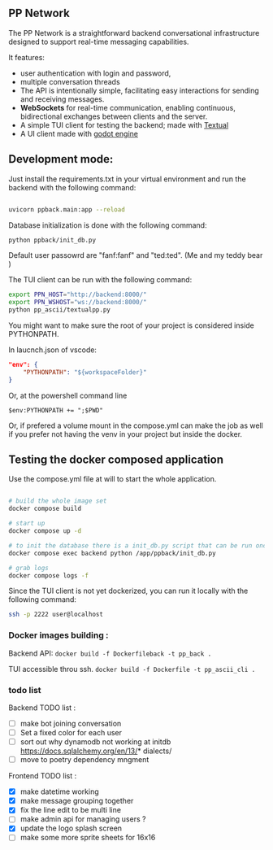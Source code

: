 
## PP Network


The PP Network is a straightforward backend conversational infrastructure designed to support real-time messaging capabilities. 

It features:

* user authentication with login and password, 
* multiple conversation threads
* The API is intentionally simple, facilitating easy interactions for sending and receiving messages. 
* **WebSockets** for real-time communication, enabling continuous, bidirectional exchanges between clients and the server.
* A simple TUI client for testing the backend; made with [Textual](https://textual.textualize.io/)
* A UI client made with [godot engine](https://godotengine.org/)

## Development mode: 

Just install the requirements.txt in your virtual environment and run the backend with the following command: 

```bash

uvicorn ppback.main:app --reload

```

Database initialization is done with the following command: 

```bash
python ppback/init_db.py
```
Default user passowrd are "fanf:fanf" and "ted:ted". (Me and my teddy bear )

The TUI client can be run with the following command: 

```bash
export PPN_HOST="http://backend:8000/"
export PPN_WSHOST="ws://backend:8000/"
python pp_ascii/textualpp.py
```


You might want to make sure the root of your project is considered inside PYTHONPATH. 

In laucnch.json of vscode:
```json
"env": {
    "PYTHONPATH": "${workspaceFolder}"
}
```

Or, at the powershell command line 

`$env:PYTHONPATH += ";$PWD" `

Or, if prefered a volume mount in the compose.yml can make the job as well if you prefer not having the venv in your project but inside the docker.


## Testing the docker composed application

Use the compose.yml file at will to start the whole application.

```bash 

# build the whole image set
docker compose build

# start up
docker compose up -d 

# to init the database there is a init_db.py script that can be run once.
docker compose exec backend python /app/ppback/init_db.py

# grab logs 
docker compose logs -f 
```

Since the TUI client is not yet dockerized, you can run it locally with the following command: 

```bash
ssh -p 2222 user@localhost
```

### Docker images building :



Backend API:
`docker build -f Dockerfileback -t pp_back .`

TUI accessible throu ssh.
`docker build -f Dockerfile -t pp_ascii_cli .`


### todo list 

Backend TODO list : 


* [ ] make bot joining conversation 
* [ ] Set a fixed color for each user 
* [ ] sort out why dynamodb not working at initdb https://docs.sqlalchemy.org/en/13/* dialects/
* [ ] move to poetry dependency mngment

Frontend TODO list :

* [X] make datetime working 
* [X] make message grouping together 
* [X] fix the line edit to be multi line
* [ ] make admin api for managing users ? 
* [X] update the logo splash screen 
* [ ] make some more sprite sheets for 16x16 
